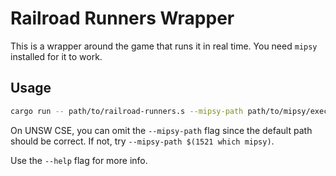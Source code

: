 # Railroad Runners Wrapper

This is a wrapper around the game that runs it in real time. You need `mipsy` installed for it to work.

## Usage

```sh
cargo run -- path/to/railroad-runners.s --mipsy-path path/to/mipsy/executable
```

On UNSW CSE, you can omit the `--mipsy-path` flag since the default path should be correct. If not, try `--mipsy-path $(1521 which mipsy)`.

Use the `--help` flag for more info.
